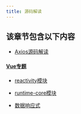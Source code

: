 ```yaml
---
title: 源码解读
---
```

## 该章节包含以下内容
  
  
- [Axios源码解读](Axios源码解读.md)

  
#### [Vue专题](./Vue)
    
- [reactivity模块](./Vue/reactivity模块.md)

  
- [runtime-core模块](./Vue/runtime-core模块.md)

  
- [数据响应式](./Vue/数据响应式.md)

  